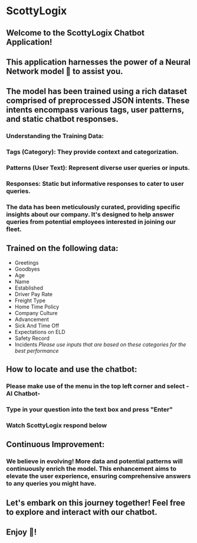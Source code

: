 # ScottyLogix

## Welcome to the ScottyLogix Chatbot Application!
## This application harnesses the power of a Neural Network model 🧠 to assist you.

## The model has been trained using a rich dataset comprised of preprocessed JSON intents. These intents encompass various tags, user patterns, and static chatbot responses.

### Understanding the Training Data:
### Tags (Category): They provide context and categorization.
### Patterns (User Text): Represent diverse user queries or inputs.
### Responses: Static but informative responses to cater to user queries.
### The data has been meticulously curated, providing specific insights about our company. It's designed to help answer queries from potential employees interested in joining our fleet.

## Trained on the following data:
- Greetings
- Goodbyes
- Age
- Name
- Established
- Driver Pay Rate
- Freight Type
- Home Time Policy
- Company Culture
- Advancement
- Sick And Time Off
- Expectations on ELD
- Safety Record
- Incidents
*Please use inputs that are based on these categories for the best performance*

## How to locate and use the chatbot:
### Please make use of the menu in the top left corner and select -AI Chatbot-

### Type in your question into the text box and press "Enter"

### Watch ScottyLogix respond below


## Continuous Improvement:
### We believe in evolving! More data and potential patterns will continuously enrich the model. This enhancement aims to elevate the user experience, ensuring comprehensive answers to any queries you might have.

## Let's embark on this journey together! Feel free to explore and interact with our chatbot.

## Enjoy 🤖!
